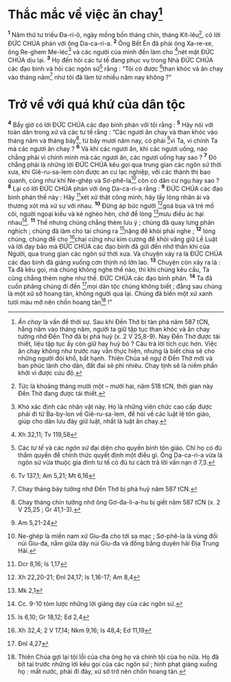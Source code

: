 # Thắc mắc về việc ăn chay[^1]
<sup><b>1</b></sup> Năm thứ tư triều Đa-ri-ô, ngày mồng bốn tháng chín, tháng Kít-lêu[^2], có lời ĐỨC CHÚA phán với ông Da-ca-ri-a. <sup><b>2</b></sup> Ông Bết Ên đã phái ông Xa-re-xe, ông Re-ghem Me-léc[^3] và các người của mình đến làm cho [^1*]nét mặt ĐỨC CHÚA dịu lại. <sup><b>3</b></sup> Họ đến hỏi các tư tế đang phục vụ trong Nhà ĐỨC CHÚA các đạo binh và hỏi các ngôn sứ[^4] rằng : “Tôi có được [^2*]than khóc và ăn chay vào tháng năm[^5] như tôi đã làm từ nhiều năm nay không ?”

# Trở về với quá khứ của dân tộc
<sup><b>4</b></sup> Bấy giờ có lời ĐỨC CHÚA các đạo binh phán với tôi rằng : <sup><b>5</b></sup> Hãy nói với toàn dân trong xứ và các tư tế rằng : “Các ngươi ăn chay và than khóc vào tháng năm và tháng bảy[^6], từ bảy mươi năm nay, có phải [^3*]vì Ta, vì chính Ta mà các ngươi ăn chay ? <sup><b>6</b></sup> Và khi các ngươi ăn, khi các ngươi uống, nào chẳng phải vì chính mình mà các ngươi ăn, các ngươi uống hay sao ? <sup><b>7</b></sup> Đó chẳng phải là những lời ĐỨC CHÚA kêu gọi qua trung gian các ngôn sứ thời xưa, khi Giê-ru-sa-lem còn được an cư lạc nghiệp, với các thành thị bao quanh, cũng như khi Ne-ghép và Sơ-phê-la[^7] còn có dân cư ngụ hay sao ? <sup><b>8</b></sup> Lại có lời ĐỨC CHÚA phán với ông Da-ca-ri-a rằng : <sup><b>9</b></sup> ĐỨC CHÚA các đạo binh phán thế này : Hãy [^4*]xét xử thật công minh, hãy lấy lòng nhân ái và thương xót mà xử sự với nhau. <sup><b>10</b></sup> Đừng áp bức người [^5*]goá bụa và trẻ mồ côi, người ngoại kiều và kẻ nghèo hèn, chớ để lòng [^6*]mưu điều ác hại nhau[^8]. <sup><b>11</b></sup> Thế nhưng chúng chẳng thèm lưu ý ; chúng đã quay lưng phản nghịch ; chúng đã làm cho tai chúng ra [^7*]nặng để khỏi phải nghe ; <sup><b>12</b></sup> lòng chúng, chúng để cho [^8*]chai cứng như kim cương để khỏi vâng giữ Lề Luật và lời dạy bảo mà ĐỨC CHÚA các đạo binh đã gửi đến nhờ thần khí của Người, qua trung gian các ngôn sứ thời xưa. Và chuyện xảy ra là ĐỨC CHÚA các đạo binh đã giáng xuống cơn thịnh nộ lớn lao. <sup><b>13</b></sup> Chuyện còn xảy ra là : Ta đã kêu gọi, mà chúng không nghe thế nào, thì khi chúng kêu cầu, Ta cũng chẳng thèm nghe như thế. ĐỨC CHÚA các đạo binh phán. <sup><b>14</b></sup> Ta đã cuốn phăng chúng đi đến [^9*]mọi dân tộc chúng không biết ; đằng sau chúng là một xứ sở hoang tàn, không người qua lại. Chúng đã biến một xứ xanh tươi màu mỡ nên chốn hoang tàn[^9] !”

[^1]: <i>Ăn chay</i> là vấn đề thời sự. Sau khi Đền Thờ bị tàn phá năm 587 tCN, hằng năm vào tháng năm, người ta giữ tập tục than khóc và ăn chay tưởng nhớ Đền Thờ đã bị phá huỷ (x. 2 V 25,8-9). Nay Đền Thờ được tái thiết, liệu tập tục ấy còn giữ hay huỷ bỏ ? Câu trả lời tích cực hơn. Việc ăn chay không như trước nay vẫn thực hiện, nhưng là biết chia sẻ cho những người đói khổ, bất hạnh. Thiên Chúa sẽ ngự ở Đền Thờ mới và ban phúc lành cho dân, đất đai sẽ phì nhiêu. Chay tịnh sẽ là niềm phấn khởi vì được cứu độ.
[^2]: Tức là khoảng tháng mười một – mười hai, năm 518 tCN, thời gian này Đền Thờ đang được tái thiết.
[^3]: Khó xác định các nhân vật này. Họ là những viên chức cao cấp được phái đi từ Ba-by-lon về Giê-ru-sa-lem, để hỏi về các luật lệ tôn giáo, giúp cho dân lưu đày giữ luật, nhất là luật ăn chay.
[^4]: Các <i>tư tế</i> và các <i>ngôn sứ</i> đại diện cho quyền bính tôn giáo. Chỉ họ có đủ thẩm quyền để chính thức quyết định một điều gì. Ông Da-ca-ri-a vừa là ngôn sứ vừa thuộc gia đình tư tế có đủ tư cách trả lời vấn nạn ở 7,3.
[^5]: Chay tháng bảy tưởng nhớ Đền Thờ bị phá huỷ năm 587 tCN.
[^6]: Chay tháng chín tưởng nhớ ông Gơ-đa-li-a-hu bị giết năm 587 tCN (x. 2 V 25,25 ; Gr 41,1-3).
[^7]: Ne-ghép là miền nam xứ Giu-đa cho tới sa mạc ; Sơ-phê-la là vùng đồi núi Giu-đa, nằm giữa dãy núi Giu-đa và đồng bằng duyên hải Địa Trung Hải.
[^8]: Cc. 9-10 tóm lược những lời giảng dạy của các ngôn sứ.
[^9]: Thiên Chúa gợi lại tội lỗi của cha ông họ và chính tội của họ nữa. Họ đã bịt tai trước những lời kêu gọi của các ngôn sứ ; hình phạt giáng xuống họ : mất nước, phải đi đày, xứ sở trở nên chốn hoang tàn.
[^1*]: Xh 32,11; Tv 119,58
[^2*]: Tv 137,1; Am 5,21; Mt 6,16
[^3*]: Am 5,21-24
[^4*]: Dcr 8,16; Is 1,17
[^5*]: Xh 22,20-21; Đnl 24,17; Is 1,16-17; Am 8,4
[^6*]: Mk 2,1
[^7*]: Is 6,10; Gr 18,12; Ed 2,4
[^8*]: Xh 32,4; 2 V 17,14; Nkm 9,16; Is 48,4; Ed 11,19
[^9*]: Đnl 4,27
